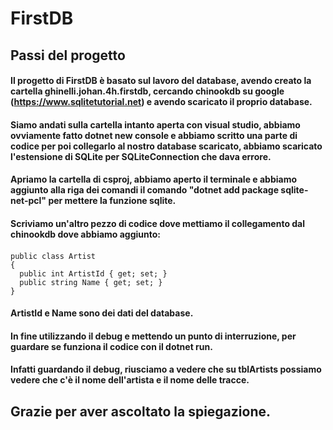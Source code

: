 # FirstDB

## Passi del progetto

#### Il progetto di FirstDB è basato sul lavoro del database, avendo creato la cartella ghinelli.johan.4h.firstdb, cercando chinookdb su google (https://www.sqlitetutorial.net) e avendo scaricato il proprio database.

#### Siamo andati sulla cartella intanto aperta con visual studio, abbiamo ovviamente fatto dotnet new console e abbiamo scritto una parte di codice per poi collegarlo al nostro database scaricato, abbiamo scaricato l'estensione di SQLite per SQLiteConnection che dava errore.

#### Apriamo la cartella di csproj, abbiamo aperto il terminale e abbiamo aggiunto alla riga dei comandi il comando "dotnet add package sqlite-net-pcl" per mettere la funzione sqlite.

#### Scriviamo un'altro pezzo di codice dove mettiamo il collegamento dal chinookdb dove abbiamo aggiunto:
#### 
    public class Artist
    {
      public int ArtistId { get; set; }
      public string Name { get; set; }
    }
#### ArtistId e Name sono dei dati del database.
#### In fine utilizzando il debug e mettendo un punto di interruzione, per guardare se funziona il codice con il dotnet run.
#### Infatti guardando il debug, riusciamo a vedere che su tblArtists possiamo vedere che c'è il nome dell'artista e il nome delle tracce.

## Grazie per aver ascoltato la spiegazione.
